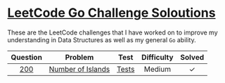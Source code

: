 # [LeetCode Go Challenge Soloutions](https://leetcode.com/problemset/all/)

These are the LeetCode challenges that I have worked on to improve my understanding in Data Structures as well as my general `Go` ability.

| Question | Problem                                               | Test             | Difficulty | Solved  |
|:--------:|:-----------------------------------------------------:|:----------------:|:----------:|:-------:|
| [200]    | [Number of Islands][200.1]                            | [Tests][200.2]   | Medium     |    ✓    |  




[200]:      https://leetcode.com/problems/number-of-islands/
[200.1]:    Questions/0200-Number_of_islands.go
[200.2]:    Questions/0200-Number_of_islands_test.go
